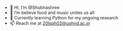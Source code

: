 - 👋 Hi, I’m @Shubhashree
- 👀 I’m believe food and music unites us all
- 🌱 Currently learning Python for my ongoing research
- 📫 Reach me at 20lsph02@uohyd.ac.in

<!---
ShubhaBarik/ShubhaBarik is a ✨ special ✨ repository because its `README.md` (this file) appears on your GitHub profile.
You can click the Preview link to take a look at your changes.
--->
